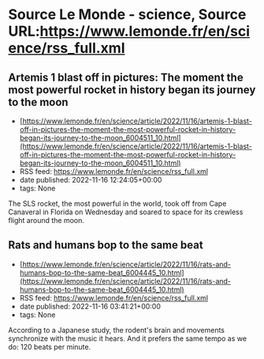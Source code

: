 # Source Le Monde - science, Source URL:https://www.lemonde.fr/en/science/rss_full.xml

## Artemis 1 blast off in pictures: The moment the most powerful rocket in history began its journey to the moon
 - [https://www.lemonde.fr/en/science/article/2022/11/16/artemis-1-blast-off-in-pictures-the-moment-the-most-powerful-rocket-in-history-began-its-journey-to-the-moon_6004511_10.html](https://www.lemonde.fr/en/science/article/2022/11/16/artemis-1-blast-off-in-pictures-the-moment-the-most-powerful-rocket-in-history-began-its-journey-to-the-moon_6004511_10.html)
 - RSS feed: https://www.lemonde.fr/en/science/rss_full.xml
 - date published: 2022-11-16 12:24:05+00:00
 - tags: None

The SLS rocket, the most powerful in the world, took off from Cape Canaveral in Florida on Wednesday and soared to space for its crewless flight around the moon.

## Rats and humans bop to the same beat
 - [https://www.lemonde.fr/en/science/article/2022/11/16/rats-and-humans-bop-to-the-same-beat_6004445_10.html](https://www.lemonde.fr/en/science/article/2022/11/16/rats-and-humans-bop-to-the-same-beat_6004445_10.html)
 - RSS feed: https://www.lemonde.fr/en/science/rss_full.xml
 - date published: 2022-11-16 03:41:21+00:00
 - tags: None

According to a Japanese study, the rodent's brain and movements synchronize with the music it hears. And it prefers the same tempo as we do: 120 beats per minute.
